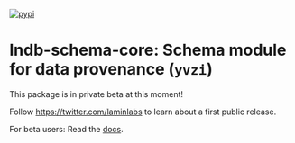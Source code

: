 [![pypi](https://img.shields.io/pypi/v/lndb_schema_core?color=%2334D058&label=pypi%20package)](https://pypi.org/project/lndb_schema_core)

# lndb-schema-core: Schema module for data provenance (`yvzi`)

This package is in private beta at this moment!

Follow https://twitter.com/laminlabs to learn about a first public release.

For beta users: Read the [docs](https://lamin.ai/docs/lndb-schema-core).
